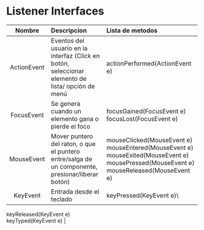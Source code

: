 # Listener Interfaces

|   Nombre    | Descripcion                                                                                       | Lista de metodos |
| :--------: | :-------- | :-------- |
| ActionEvent | Eventos del usuario en la interfaz (Click en botón, seleccionar elemento de lista/ opción de menú | actionPerformed(ActionEvent e) |
| FocusEvent | Se genera cuando un elemento gana o pierde el foco | focusGained(FocusEvent e)  focusLost(FocusEvent e) |
| MouseEvent | Mover puntero del raton, o que el puntero entre/salga de un componente, presionar/liberar botón) | mouseClicked(MouseEvent e)  mouseEntered(MouseEvent e)  mouseExited(MouseEvent e)  mousePressed(MouseEvent e)  mouseReleased(MouseEvent e) |
| KeyEvent | Entrada desde el teclado | keyPressed(KeyEvent e)\
keyReleased(KeyEvent e)  
keyTyped(KeyEvent e) |

